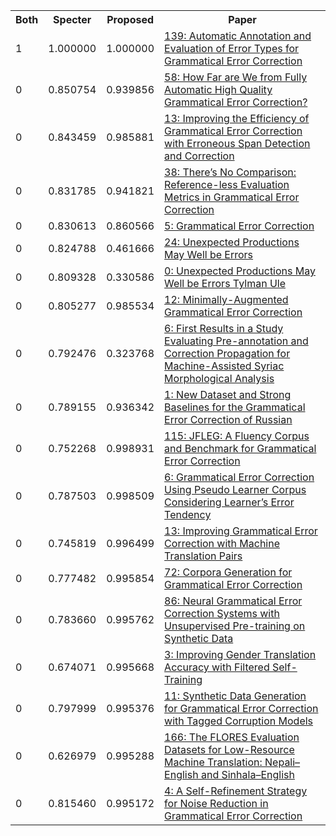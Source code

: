<html><table><tr>
<th>Both</th>
<th>Specter</th>
<th>Proposed</th>
<th>Paper</th>
</tr>
<tr>
<td>1</td>
<td>1.000000</td>
<td>1.000000</td>
<td><a href="https://www.semanticscholar.org/paper/4cac1e1eb876ffdcfda5a62d5237f942b519a502">139: Automatic Annotation and Evaluation of Error Types for Grammatical Error Correction</a></td>
</tr>
<tr>
<td>0</td>
<td>0.850754</td>
<td>0.939856</td>
<td><a href="https://www.semanticscholar.org/paper/935c188dedc9ffc967f2924bd42ed531e9ec2509">58: How Far are We from Fully Automatic High Quality Grammatical Error Correction?</a></td>
</tr>
<tr>
<td>0</td>
<td>0.843459</td>
<td>0.985881</td>
<td><a href="https://www.semanticscholar.org/paper/5b834c1ce83767cbb45335e11d75dfdec46f9072">13: Improving the Efficiency of Grammatical Error Correction with Erroneous Span Detection and Correction</a></td>
</tr>
<tr>
<td>0</td>
<td>0.831785</td>
<td>0.941821</td>
<td><a href="https://www.semanticscholar.org/paper/4ffd3fbbefc45d7847687a82cad166bac14a5fc7">38: There’s No Comparison: Reference-less Evaluation Metrics in Grammatical Error Correction</a></td>
</tr>
<tr>
<td>0</td>
<td>0.830613</td>
<td>0.860566</td>
<td><a href="https://www.semanticscholar.org/paper/56cf75f8e34284a9f022e9c49d330d3fc3d18862">5: Grammatical Error Correction</a></td>
</tr>
<tr>
<td>0</td>
<td>0.824788</td>
<td>0.461666</td>
<td><a href="https://www.semanticscholar.org/paper/be5345d82652c4cca3b39de430b9a07b0bf53afd">24: Unexpected Productions May Well be Errors</a></td>
</tr>
<tr>
<td>0</td>
<td>0.809328</td>
<td>0.330586</td>
<td><a href="https://www.semanticscholar.org/paper/544ff1294c17c1e8a5ecf085ef16a77680fa67c5">0: Unexpected Productions May Well be Errors Tylman Ule</a></td>
</tr>
<tr>
<td>0</td>
<td>0.805277</td>
<td>0.985534</td>
<td><a href="https://www.semanticscholar.org/paper/e739f947586518a0e0418bc68f7898aa18903a55">12: Minimally-Augmented Grammatical Error Correction</a></td>
</tr>
<tr>
<td>0</td>
<td>0.792476</td>
<td>0.323768</td>
<td><a href="https://www.semanticscholar.org/paper/045f0a2fce98bc1443397e3ffe1b8d65f96f5740">6: First Results in a Study Evaluating Pre-annotation and Correction Propagation for Machine-Assisted Syriac Morphological Analysis</a></td>
</tr>
<tr>
<td>0</td>
<td>0.789155</td>
<td>0.936342</td>
<td><a href="https://www.semanticscholar.org/paper/663d5e73ee992e6e39029de386a11103935c4084">1: New Dataset and Strong Baselines for the Grammatical Error Correction of Russian</a></td>
</tr>
<tr>
<td>0</td>
<td>0.752268</td>
<td>0.998931</td>
<td><a href="https://www.semanticscholar.org/paper/a417fa9de77ea01cf145bcdf882f88efb67733fc">115: JFLEG: A Fluency Corpus and Benchmark for Grammatical Error Correction</a></td>
</tr>
<tr>
<td>0</td>
<td>0.787503</td>
<td>0.998509</td>
<td><a href="https://www.semanticscholar.org/paper/5962632fd728aaee3b402b64c708a899419f87dd">6: Grammatical Error Correction Using Pseudo Learner Corpus Considering Learner’s Error Tendency</a></td>
</tr>
<tr>
<td>0</td>
<td>0.745819</td>
<td>0.996499</td>
<td><a href="https://www.semanticscholar.org/paper/4d8ff1bcf50b3f560269d2e7df97a87d2ac1a9fb">13: Improving Grammatical Error Correction with Machine Translation Pairs</a></td>
</tr>
<tr>
<td>0</td>
<td>0.777482</td>
<td>0.995854</td>
<td><a href="https://www.semanticscholar.org/paper/fcae82bd4a5fbe2542533cea5ccf1a795c9f64c6">72: Corpora Generation for Grammatical Error Correction</a></td>
</tr>
<tr>
<td>0</td>
<td>0.783660</td>
<td>0.995762</td>
<td><a href="https://www.semanticscholar.org/paper/7cc6f009feb5ad5ad0e1ff00c551fb318fc95016">86: Neural Grammatical Error Correction Systems with Unsupervised Pre-training on Synthetic Data</a></td>
</tr>
<tr>
<td>0</td>
<td>0.674071</td>
<td>0.995668</td>
<td><a href="https://www.semanticscholar.org/paper/a68f6a55c6f10eebefcc64864eeb12345480423a">3: Improving Gender Translation Accuracy with Filtered Self-Training</a></td>
</tr>
<tr>
<td>0</td>
<td>0.797999</td>
<td>0.995376</td>
<td><a href="https://www.semanticscholar.org/paper/83faba6dc056cf1abd1662c2c650249657abe4ae">11: Synthetic Data Generation for Grammatical Error Correction with Tagged Corruption Models</a></td>
</tr>
<tr>
<td>0</td>
<td>0.626979</td>
<td>0.995288</td>
<td><a href="https://www.semanticscholar.org/paper/8fd47bff451220ce612463dbfb5bff2423fb06ab">166: The FLORES Evaluation Datasets for Low-Resource Machine Translation: Nepali–English and Sinhala–English</a></td>
</tr>
<tr>
<td>0</td>
<td>0.815460</td>
<td>0.995172</td>
<td><a href="https://www.semanticscholar.org/paper/b2e5edcc692d2c974ec614f3ace9b77148ce0e1a">4: A Self-Refinement Strategy for Noise Reduction in Grammatical Error Correction</a></td>
</tr>
</table></html>
